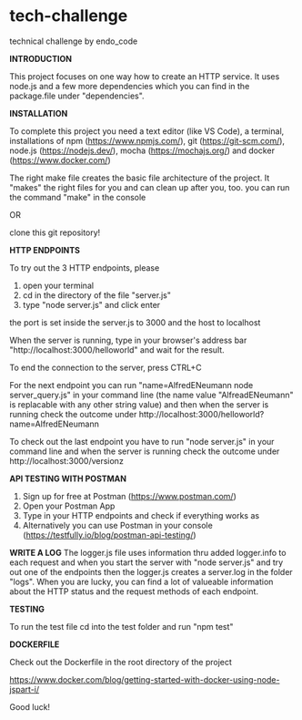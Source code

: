 
# tech-challenge
technical challenge by endo_code

**INTRODUCTION**

This project focuses on one way how to create an HTTP service.
It uses node.js and a few more dependencies which you can find in the package.file under "dependencies".

**INSTALLATION**

To complete this project you need a text editor (like VS Code), a terminal, installations of npm (https://www.npmjs.com/), git (https://git-scm.com/), node.js (https://nodejs.dev/), mocha (https://mochajs.org/) and docker (https://www.docker.com/)

The right make file creates the basic file architecture of the project.
It "makes" the right files for you and can clean up after you, too.
you can run the command "make" in the console

OR 

clone this git repository!

**HTTP ENDPOINTS**

To try out the 3 HTTP endpoints, please 

1. open your terminal
2. cd in the directory of the file "server.js"
3. type "node server.js" and click enter

the port is set inside the server.js to 3000 and the host to localhost

When the server is running, type in your browser's address bar "http://localhost:3000/helloworld" and wait for the result.

To end the connection to the server, press CTRL+C

For the next endpoint you can run "name=AlfredENeumann node server_query.js" in your command line (the name value "AlfreadENeumann" is replacable with any other string value) and then when the server is running check the outcome under http://localhost:3000/helloworld?name=AlfredENeumann

To check out the last endpoint you have to run "node server.js" in your command line and when the server is running check the outcome under http://localhost:3000/versionz

**API TESTING WITH POSTMAN**

1. Sign up for free at Postman (https://www.postman.com/)
2. Open your Postman App 
3. Type in your HTTP endpoints and check if everything works as 
4. Alternatively you can use Postman in your console (https://testfully.io/blog/postman-api-testing/)

**WRITE A LOG**
The logger.js file uses information thru added logger.info to each request and when you start the server with "node server.js" and try out one of the endpoints then the logger.js creates a server.log in the folder "logs". When you are lucky, you can find a lot of valueable information about the HTTP status and the request methods of each endpoint.

**TESTING**

To run the test file cd into the test folder and run "npm test"

**DOCKERFILE**

Check out the Dockerfile in the root directory of the project

https://www.docker.com/blog/getting-started-with-docker-using-node-jspart-i/


Good luck!


